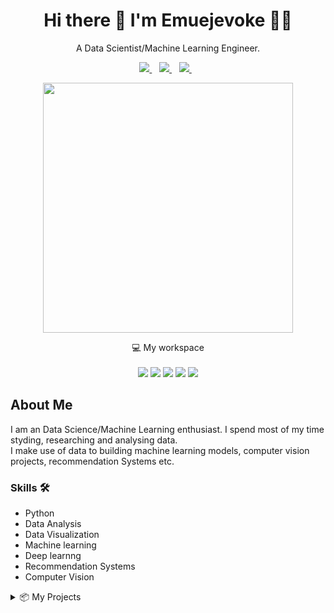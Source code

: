 
<h1 align='center'>
  Hi there 👋 I'm Emuejevoke 👨‍💻
</h1>

<p align='center'>
  A Data Scientist/Machine Learning Engineer.
</p>



<p align='center'>
  
  <a href="https://linkedin.com/in/emuejevoke-eshemitan-a63423219">
    <img src="https://img.shields.io/badge/linkedin-%230077B5.svg?&style=for-the-badge&logo=linkedin&logoColor=white" />
  </a>&nbsp;&nbsp;
    <a href="https://twitter.com/davidsonity_">
    <img src="https://img.shields.io/badge/Twitter-1DA1F2?style=for-the-badge&logo=twitter&logoColor=white" />        
  </a>&nbsp;&nbsp;
  <a href="mailto:eshemitanvoke@gmail.com">
    <img src="https://img.shields.io/badge/Gmail-D14836?style=for-the-badge&logo=gmail&logoColor=white" />        
  </a>&nbsp;&nbsp;
  
</p>

<p align='center'>
  <a href="#"><img src="https://github-readme-stats.vercel.app/api?username=Davidsonity&show_icons=true&count_private=true&theme=dark" width="400"></a>
</p>

<p align='center'>
  💻 My workspace<br/><br/>
  <img src="https://img.shields.io/badge/PyCharm-000000.svg?&style=for-the-badge&logo=PyCharm&logoColor=white" />
  <img src="https://img.shields.io/badge/TensorFlow-FF6F00?style=for-the-badge&logo=tensorflow&logoColor=white" />
  <img src="https://img.shields.io/badge/OpenCV-27338e?style=for-the-badge&logo=OpenCV&logoColor=white" />
  <img src="https://img.shields.io/badge/Jupyter-F37626.svg?&style=for-the-badge&logo=Jupyter&logoColor=white" />
  <img src="https://img.shields.io/badge/Colab-F9AB00?style=for-the-badge&logo=googlecolab&color=525252" />
</p>



## About Me
I am an Data Science/Machine Learning enthusiast. I spend most of my time styding, researching and analysing data. \
I make use of data to building machine learning models, computer vision projects, recommendation Systems etc.

### Skills 🛠 
- Python
- Data Analysis
- Data Visualization
- Machine learning
- Deep learnng
- Recommendation Systems
- Computer Vision

<details>

<summary>📦 My Projects</summary>

| Name                 | A short summary                              | App  |
| -------------------- | -------------------------------------------- | --------- |
| [Dog Breed Classifier](https://github.com/Davidsonity/Dog_Breed_Classifier) | Classifiy images of dogs  | [![Website shields.io](https://img.shields.io/website-up-down-green-red/http/shields.io.svg)](https://davidsonity-dog-breed-classifier-app-l4wtbp.streamlitapp.com/) |
| [Zomato](https://github.com/Davidsonity/Zomato)   | Data Analysis/Visualization and Model Building   | [![Website shields.io](https://img.shields.io/website-up-down-green-red/http/shields.io.svg)](https://davidsonity-zomato-app-oz2y4c.streamlitapp.com/) |
| [Netflix Recommendation](https://github.com/Davidsonity/Netflix_Recommendation) | Recommendation engine  | [![Website shields.io](https://img.shields.io/website-up-down-green-red/http/shields.io.svg)](https://davidsonity-netflix-recommendation-app-gopbme.streamlitapp.com/) |
| [Image WaterMarker](https://github.com/Davidsonity/WaterMarkingApp) | Add watermark to image  | [![Website shields.io](https://img.shields.io/website-up-down-green-red/http/shields.io.svg)](https://davidsonity-image-watermarking-app-6ycg9s.streamlitapp.com/) |
| [Traffic Sign Classifer](https://github.com/Davidsonity/Traffic_Sign_Classifier) | Classifiy traffic signs  | NaN |
<!-- | Content Cell         | Content Cell                                | link | -->

### ***Check repository to see more !!!*** ###

</details>
